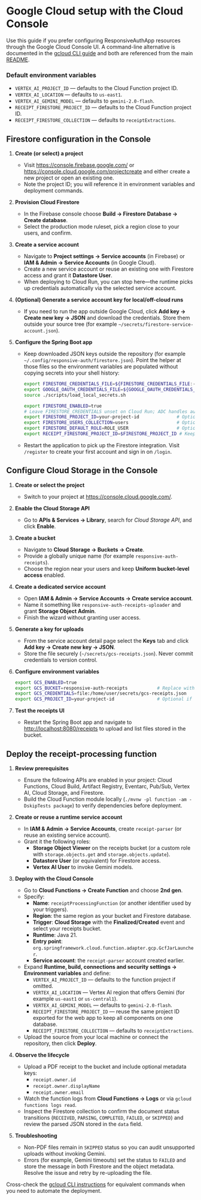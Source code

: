 # Google Cloud setup with the Cloud Console

Use this guide if you prefer configuring ResponsiveAuthApp resources through the Google Cloud Console UI. A command-line alternative is documented in the [gcloud CLI guide](gcp-setup-gcloud.md) and both are referenced from the main [README](../README.md).

### Default environment variables

- `VERTEX_AI_PROJECT_ID` — defaults to the Cloud Function project ID.
- `VERTEX_AI_LOCATION` — defaults to `us-east1`.
- `VERTEX_AI_GEMINI_MODEL` — defaults to `gemini-2.0-flash`.
- `RECEIPT_FIRESTORE_PROJECT_ID` — defaults to the Cloud Function project ID.
- `RECEIPT_FIRESTORE_COLLECTION` — defaults to `receiptExtractions`.

## Firestore configuration in the Console

1. **Create (or select) a project**
   - Visit <https://console.firebase.google.com/> or <https://console.cloud.google.com/projectcreate> and either create a new project or open an existing one.
   - Note the project ID; you will reference it in environment variables and deployment commands.

2. **Provision Cloud Firestore**
   - In the Firebase console choose **Build → Firestore Database → Create database**.
   - Select the production mode ruleset, pick a region close to your users, and confirm.

3. **Create a service account**
   - Navigate to **Project settings → Service accounts** (in Firebase) or **IAM & Admin → Service Accounts** (in Google Cloud).
   - Create a new service account or reuse an existing one with Firestore access and grant it **Datastore User**.
   - When deploying to Cloud Run, you can stop here—the runtime picks up credentials automatically via the selected service account.

4. **(Optional) Generate a service account key for local/off-cloud runs**
   - If you need to run the app outside Google Cloud, click **Add key → Create new key → JSON** and download the credentials. Store them outside your source tree (for example `~/secrets/firestore-service-account.json`).

5. **Configure the Spring Boot app**
   - Keep downloaded JSON keys outside the repository (for example `~/.config/responsive-auth/firestore.json`). Point the helper at those files so the environment variables are populated without copying secrets into your shell history:

     ```bash
     export FIRESTORE_CREDENTIALS_FILE=${FIRESTORE_CREDENTIALS_FILE:-$HOME/.config/responsive-auth/firestore.json}
     export GOOGLE_OAUTH_CREDENTIALS_FILE=${GOOGLE_OAUTH_CREDENTIALS_FILE:-$HOME/.config/responsive-auth/oauth-client.json}
     source ./scripts/load_local_secrets.sh

     export FIRESTORE_ENABLED=true
     # Leave FIRESTORE_CREDENTIALS unset on Cloud Run; ADC handles authentication automatically.
     export FIRESTORE_PROJECT_ID=your-project-id              # Optional when derived from the key
     export FIRESTORE_USERS_COLLECTION=users                  # Optional override
     export FIRESTORE_DEFAULT_ROLE=ROLE_USER                  # Optional override
     export RECEIPT_FIRESTORE_PROJECT_ID=$FIRESTORE_PROJECT_ID # Keep Cloud Run + Cloud Function aligned
     ```

   - Restart the application to pick up the Firestore integration. Visit `/register` to create your first account and sign in on `/login`.

## Configure Cloud Storage in the Console

1. **Create or select the project**
   - Switch to your project at <https://console.cloud.google.com/>.

2. **Enable the Cloud Storage API**
   - Go to **APIs & Services → Library**, search for _Cloud Storage API_, and click **Enable**.

3. **Create a bucket**
   - Navigate to **Cloud Storage → Buckets → Create**.
   - Provide a globally unique name (for example `responsive-auth-receipts`).
   - Choose the region near your users and keep **Uniform bucket-level access** enabled.

4. **Create a dedicated service account**
   - Open **IAM & Admin → Service Accounts → Create service account**.
   - Name it something like `responsive-auth-receipts-uploader` and grant **Storage Object Admin**.
   - Finish the wizard without granting user access.

5. **Generate a key for uploads**
   - From the service account detail page select the **Keys** tab and click **Add key → Create new key → JSON**.
   - Store the file securely (`~/secrets/gcs-receipts.json`). Never commit credentials to version control.

6. **Configure environment variables**

   ```bash
   export GCS_ENABLED=true
   export GCS_BUCKET=responsive-auth-receipts           # Replace with your bucket name
   export GCS_CREDENTIALS=file:/home/user/secrets/gcs-receipts.json
   export GCS_PROJECT_ID=your-project-id                # Optional if derived from credentials
   ```

7. **Test the receipts UI**
   - Restart the Spring Boot app and navigate to <http://localhost:8080/receipts> to upload and list files stored in the bucket.

## Deploy the receipt-processing function

1. **Review prerequisites**
   - Ensure the following APIs are enabled in your project: Cloud Functions, Cloud Build, Artifact Registry, Eventarc, Pub/Sub, Vertex AI, Cloud Storage, and Firestore.
   - Build the Cloud Function module locally (`./mvnw -pl function -am -DskipTests package`) to verify dependencies before deployment.

2. **Create or reuse a runtime service account**
   - In **IAM & Admin → Service Accounts**, create `receipt-parser` (or reuse an existing service account).
   - Grant it the following roles:
     - **Storage Object Viewer** on the receipts bucket (or a custom role with `storage.objects.get` and `storage.objects.update`).
     - **Datastore User** (or equivalent) for Firestore access.
     - **Vertex AI User** to invoke Gemini models.

3. **Deploy with the Cloud Console**
   - Go to **Cloud Functions → Create Function** and choose **2nd gen**.
   - Specify:
     - **Name**: `receiptProcessingFunction` (or another identifier used by your triggers).
     - **Region**: the same region as your bucket and Firestore database.
     - **Trigger**: **Cloud Storage** with the **Finalized/Created** event and select your receipts bucket.
     - **Runtime**: Java 21.
     - **Entry point**: `org.springframework.cloud.function.adapter.gcp.GcfJarLauncher`.
     - **Service account**: the `receipt-parser` account created earlier.
   - Expand **Runtime, build, connections and security settings → Environment variables** and define:
     - `VERTEX_AI_PROJECT_ID` — defaults to the function project if omitted.
     - `VERTEX_AI_LOCATION` — Vertex AI region that offers Gemini (for example `us-east1` or `us-central1`).
     - `VERTEX_AI_GEMINI_MODEL` — defaults to `gemini-2.0-flash`.
     - `RECEIPT_FIRESTORE_PROJECT_ID` — reuse the same project ID exported for the web app to keep all components on one database.
     - `RECEIPT_FIRESTORE_COLLECTION` — defaults to `receiptExtractions`.
   - Upload the source from your local machine or connect the repository, then click **Deploy**.

4. **Observe the lifecycle**
   - Upload a PDF receipt to the bucket and include optional metadata keys:
     - `receipt.owner.id`
     - `receipt.owner.displayName`
     - `receipt.owner.email`
   - Watch the function logs from **Cloud Functions → Logs** or via `gcloud functions logs read`.
   - Inspect the Firestore collection to confirm the document status transitions (`RECEIVED`, `PARSING`, `COMPLETED`, `FAILED`, or `SKIPPED`) and review the parsed JSON stored in the `data` field.

5. **Troubleshooting**
   - Non-PDF files remain in `SKIPPED` status so you can audit unsupported uploads without invoking Gemini.
   - Errors (for example, Gemini timeouts) set the status to `FAILED` and store the message in both Firestore and the object metadata. Resolve the issue and retry by re-uploading the file.

Cross-check the [gcloud CLI instructions](gcp-setup-gcloud.md#deploy-the-receipt-processing-function) for equivalent commands when you need to automate the deployment.
